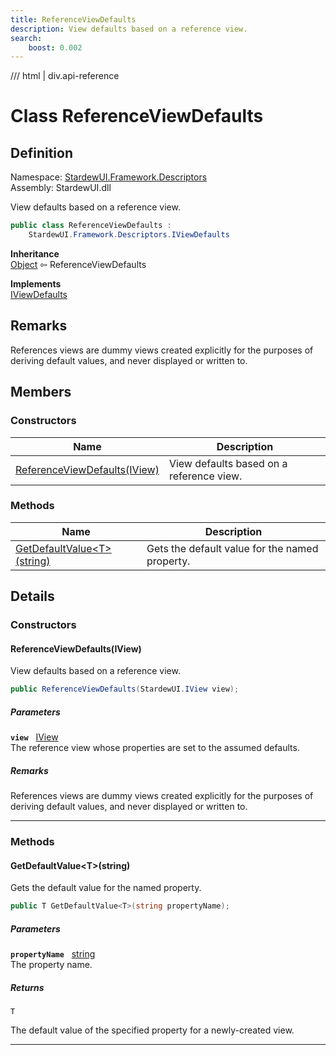 ```yaml
---
title: ReferenceViewDefaults
description: View defaults based on a reference view.
search:
    boost: 0.002
---
```


<link rel="stylesheet" href="/StardewUI/stylesheets/reference.css" />

/// html | div.api-reference

# Class ReferenceViewDefaults

## Definition

<div class="api-definition" markdown>

Namespace: [StardewUI.Framework.Descriptors](index.md)  
Assembly: StardewUI.dll  

</div>

View defaults based on a reference view.

```cs
public class ReferenceViewDefaults : 
    StardewUI.Framework.Descriptors.IViewDefaults
```

**Inheritance**  
[Object](https://learn.microsoft.com/en-us/dotnet/api/system.object) ⇦ ReferenceViewDefaults

**Implements**  
[IViewDefaults](iviewdefaults.md)

## Remarks

References views are dummy views created explicitly for the purposes of deriving default values, and never displayed or written to.

## Members

### Constructors

 | Name | Description |
| --- | --- |
| [ReferenceViewDefaults(IView)](#referenceviewdefaultsiview) | View defaults based on a reference view. | 

### Methods

 | Name | Description |
| --- | --- |
| [GetDefaultValue&lt;T&gt;(string)](#getdefaultvaluetstring) | Gets the default value for the named property. | 

## Details

### Constructors

#### ReferenceViewDefaults(IView)

View defaults based on a reference view.

```cs
public ReferenceViewDefaults(StardewUI.IView view);
```

##### Parameters

**`view`** &nbsp; [IView](../../iview.md)  
The reference view whose properties are set to the assumed defaults.

##### Remarks

References views are dummy views created explicitly for the purposes of deriving default values, and never displayed or written to.

-----

### Methods

#### GetDefaultValue&lt;T&gt;(string)

Gets the default value for the named property.

```cs
public T GetDefaultValue<T>(string propertyName);
```

##### Parameters

**`propertyName`** &nbsp; [string](https://learn.microsoft.com/en-us/dotnet/api/system.string)  
The property name.

##### Returns

`T`

  The default value of the specified property for a newly-created view.

-----


